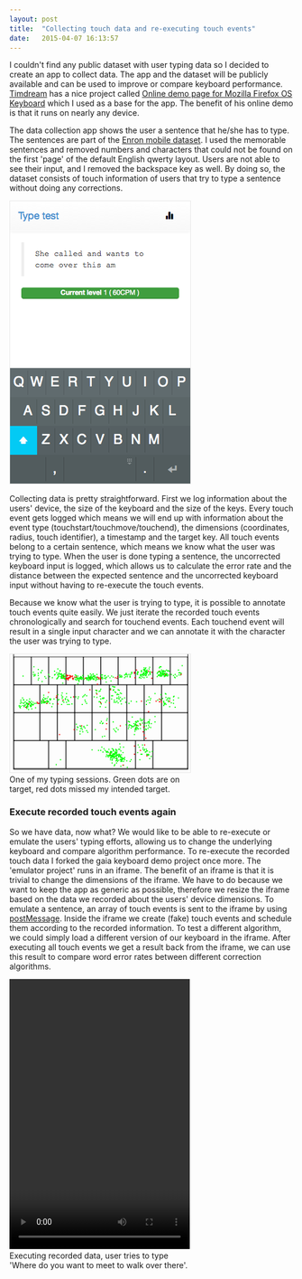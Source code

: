 ```yaml
---
layout: post
title:  "Collecting touch data and re-executing touch events"
date:   2015-04-07 16:13:57
---
```


I couldn't find any public dataset with user typing data so I decided to create an app to collect data. The app and the dataset will be publicly available and can be used to improve or compare keyboard performance. [Timdream][timdream] has a nice project called [Online demo page for Mozilla Firefox OS Keyboard][timdreamdemo] which I used as a base for the app. The benefit of his online demo is that it runs on nearly any device.

The data collection app shows the user a sentence that he/she has to type. The sentences are part of the [Enron mobile dataset][enron]. I used the memorable sentences and removed numbers and characters that could not be found on the first 'page' of the default English qwerty layout. Users are not able to see their input, and I removed the backspace key as well. By doing so, the dataset consists of touch information of users that try to type a sentence without doing any corrections.

<p class="center" style="width:320px">
	<img src="/assets/app.png" alt="app" style="border: 1px solid #E8E8E8;">	
</p>

Collecting data is pretty straightforward. First we log information about the users' device, the size of the keyboard and the size of the keys. Every touch event gets logged which means we will end up with information about the event type (touchstart/touchmove/touchend), the dimensions (coordinates, radius, touch identifier), a timestamp and the target key. All touch events belong to a certain sentence, which means we know what the user was trying to type. When the user is done typing a sentence, the uncorrected keyboard input is logged, which allows us to calculate the error rate and the distance between the expected sentence and the uncorrected keyboard input without having to re-execute the touch events. 

Because we know what the user is trying to type, it is possible to annotate touch events quite easily. We just iterate the recorded touch events chronologically and search for touchend events. Each touchend event will result in a single input character and we can annotate it with the character the user was trying to type.

<p class="center" style="width:320px">
	<img src="/assets/brianweet_typing_session.png" alt="app" style="border: 1px solid #E8E8E8;">	
	<span>One of my typing sessions. Green dots are on target, red dots missed my intended target.</span>
</p>

### Execute recorded touch events again

So we have data, now what? We would like to be able to re-execute or emulate the users' typing efforts, allowing us to change the underlying keyboard and compare algorithm performance. To re-execute the recorded touch data I forked the gaia keyboard demo project once more. The 'emulator project' runs in an iframe. The benefit of an iframe is that it is trivial to change the dimensions of the iframe. We have to do because we want to keep the app as generic as possible, therefore we resize the iframe based on the data we recorded about the users' device dimensions. 
To emulate a sentence, an array of touch events is sent to the iframe by using [postMessage][iframepost]. Inside the iframe we create (fake) touch events and schedule them according to the recorded information. To test a different algorithm, we could simply load a different version of our keyboard in the iframe. After executing all touch events we get a result back from the iframe, we can use this result to compare word error rates between different correction algorithms.   

<p class="center" style="width:320px">
	<video width="320" height="478" autoplay controls loop>
		  <source src="/assets/emulate_movie.webm" type="video/webm">
		  <source src="/assets/emulate_movie.ogv" type="video/ogg">
		  <source src="/assets/emulate_movie.mp4" type="video/mp4">
		Your browser does not support the video tag.
	</video> 
	<span>Executing recorded data, user tries to type 'Where do you want to meet to walk over there'.</span>
</p>

[timdream]: https://github.com/timdream
[timdreamdemo]: https://github.com/timdream/gaia-keyboard-demo
[enron]: http://keithv.com/software/enronmobile/
[iframepost]: https://developer.mozilla.org/en-US/docs/Web/API/Window/postMessage